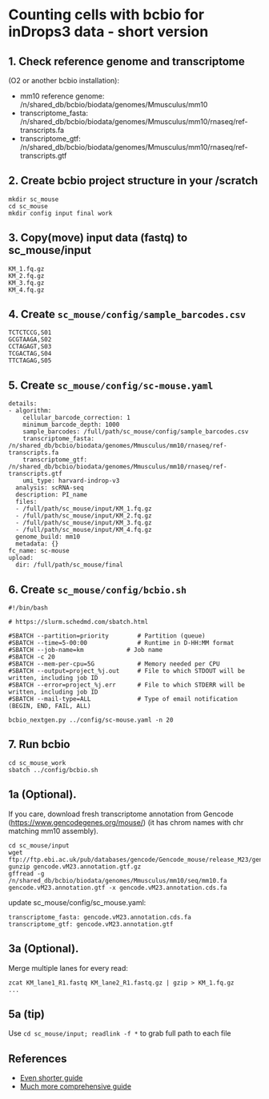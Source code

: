 # Counting cells with bcbio for inDrops3 data - short version

## 1. Check reference genome and transcriptome
(O2 or another bcbio installation):
- mm10 reference genome: /n/shared_db/bcbio/biodata/genomes/Mmusculus/mm10
- transcriptome_fasta: /n/shared_db/bcbio/biodata/genomes/Mmusculus/mm10/rnaseq/ref-transcripts.fa
- transcriptome_gtf: /n/shared_db/bcbio/biodata/genomes/Mmusculus/mm10/rnaseq/ref-transcripts.gtf

## 2. Create bcbio project structure in your /scratch
```
mkdir sc_mouse
cd sc_mouse
mkdir config input final work
```

## 3. Copy(move) input data (fastq) to sc_mouse/input
```
KM_1.fq.gz
KM_2.fq.gz
KM_3.fq.gz
KM_4.fq.gz
```

## 4. Create `sc_mouse/config/sample_barcodes.csv`
```
TCTCTCCG,S01
GCGTAAGA,S02
CCTAGAGT,S03
TCGACTAG,S04
TTCTAGAG,S05
```

## 5. Create `sc_mouse/config/sc-mouse.yaml`
```
details:
- algorithm:
    cellular_barcode_correction: 1
    minimum_barcode_depth: 1000
    sample_barcodes: /full/path/sc_mouse/config/sample_barcodes.csv
    transcriptome_fasta: /n/shared_db/bcbio/biodata/genomes/Mmusculus/mm10/rnaseq/ref-transcripts.fa
    transcriptome_gtf: /n/shared_db/bcbio/biodata/genomes/Mmusculus/mm10/rnaseq/ref-transcripts.gtf
    umi_type: harvard-indrop-v3
  analysis: scRNA-seq
  description: PI_name
  files:
  - /full/path/sc_mouse/input/KM_1.fq.gz
  - /full/path/sc_mouse/input/KM_2.fq.gz
  - /full/path/sc_mouse/input/KM_3.fq.gz
  - /full/path/sc_mouse/input/KM_4.fq.gz
  genome_build: mm10
  metadata: {}
fc_name: sc-mouse
upload:
  dir: /full/path/sc_mouse/final
```

## 6. Create `sc_mouse/config/bcbio.sh`
```
#!/bin/bash

# https://slurm.schedmd.com/sbatch.html

#SBATCH --partition=priority        # Partition (queue)
#SBATCH --time=5-00:00              # Runtime in D-HH:MM format
#SBATCH --job-name=km            # Job name
#SBATCH -c 20
#SBATCH --mem-per-cpu=5G            # Memory needed per CPU
#SBATCH --output=project_%j.out     # File to which STDOUT will be written, including job ID
#SBATCH --error=project_%j.err      # File to which STDERR will be written, including job ID
#SBATCH --mail-type=ALL             # Type of email notification (BEGIN, END, FAIL, ALL)

bcbio_nextgen.py ../config/sc-mouse.yaml -n 20
```

## 7. Run bcbio
```
cd sc_mouse_work
sbatch ../config/bcbio.sh
```

## 1a (Optional). 
If you care, download fresh transcriptome annotation from Gencode (https://www.gencodegenes.org/mouse/)
(it has chrom names with chr matching mm10 assembly).
```
cd sc_mouse/input
wget ftp://ftp.ebi.ac.uk/pub/databases/gencode/Gencode_mouse/release_M23/gencode.vM23.annotation.gtf.gz
gunzip gencode.vM23.annotation.gtf.gz
gffread -g /n/shared_db/bcbio/biodata/genomes/Mmusculus/mm10/seq/mm10.fa gencode.vM23.annotation.gtf -x gencode.vM23.annotation.cds.fa
```
update sc_mouse/config/sc_mouse.yaml:
```
transcriptome_fasta: gencode.vM23.annotation.cds.fa
transcriptome_gtf: gencode.vM23.annotation.gtf
```

## 3a (Optional). 
Merge multiple lanes for every read:
```
zcat KM_lane1_R1.fastq KM_lane2_R1.fastq.gz | gzip > KM_1.fq.gz
...
```

## 5a (tip)
Use `cd sc_mouse/input; readlink -f *` to grab full path to each file

## References
- [Even shorter guide](https://github.com/bcbio/bcbio-nextgen/blob/master/config/templates/indrop-singlecell.yaml)
- [Much more comprehensive guide](https://github.com/hbc/tutorials/blob/master/scRNAseq/scRNAseq_analysis_tutorial/lessons/01_bcbio_run.md)
